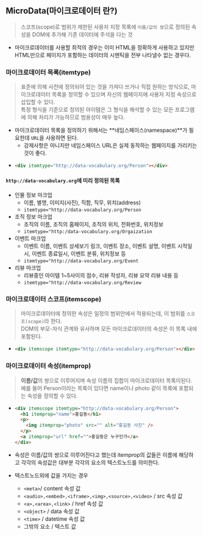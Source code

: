 ## MicroData(마이크로데이터 란?)

> 스코프(scope)로 범위가 제한된 사용자 지정 목록에 `이름/값의 쌍`으로 정의된 속성을 DOM에 추가해 기존 데이터에 주석을 다는 것

- 마이크로데이터를 사용할 최적의 경우는 이미 HTML을 정확하게 사용하고 있지만 HTML만으로 페이지가 포함하는 데이터의 시맨틱을 전부 나타낼수 없는 경우다.

### 마이크로데이터 목록(itemtype)

> 표준에 의해 사전에 정의되어 있는 것을 가져다 쓰거나 직접 원하는 방식으로, 마이크로데이터 목록을 정의할 수 있으며 자신의 웹페이지에 사용자 지정 속성으로 삽입할 수 있다.
> <br>특정 형식을 기준으로 정의된 아이템은 그 형식을 해석할 수 있는 모든 프로그램에 의해 처리가 가능하므로 범용성이 매우 높다.

- 마이크로데이터 목록을 정의하기 위해서는 **네임스페이스(namespace)**가 필요한데 `URL`을 사용하면 된다.
  - 강제사항은 아니지만 네임스페이스 URL은 실제 동작하는 웹페이지를 가리키는 것이 좋다.
- ```html
  <div itemtype="http://data-vocabulary.org/Person"></div>
  ```

#### `http://data-vocabulary.org`에 미리 정의된 목록

- 인물 정보 마크업
  - 이름, 별명, 이미지(사진), 직함, 직무, 위치(address)
  - `itemtype="http://data-vocabulary.org/Person`
- 조직 정보 마크업
  - 조직의 이름, 조직의 홈페이지, 조직의 위치, 전화번호, 위치정보
  - `itemtype="http:/data-vocabulary.org/Orgaization`
- 이벤트 마크업
  - 이벤트 이름, 이벤트 상세보기 링크, 이벤트 장소, 이벤트 설명, 이벤트 시작일시, 이벤트 종료일시, 이벤트 분류, 위치정보 등
  - `itemtype="http://data-vocabulary.org/Event`
- 리뷰 마크업
  - 리뷰중인 아이템 1~5사이의 점수, 리뷰 작성자, 리뷰 요약 리뷰 내용 등
  - `itemtype="http://data-vocabulary.org/Review`

### 마이크로데이터 스코프(itemscope)

> 마이크로데이터에 정의한 속성은 일정의 범위안에서 적용되는데, 이 범위를 `스코프(scope)`라 한다.<br> DOM의 부모-자식 관계와 유사하며 모든 마이크로데이터의 속성은 이 목록 내에 포함된다.

- ```html
  <div itemscope itemtype="http://data-vocabulary.org/Person"></div>
  ```

### 마이크로데이터 속성(itemprop)

> **이름/값**의 쌍으로 이루어지며 속성 이름의 집합이 마이크로데이터 목록이된다. <br>예를 들어 Person이라는 목록이 있다면 name이나 photo 같이 목록에 포함되는 속성을 정의할 수 있다.

- ```html
  <div itemscope itemtype="http://data-vocabulary.org/Person">
    <h1 itemprop="name">홍길동</h1>
    <p>
      <img itemprop="photo" src="" alt="홍길동 사진" />
    </p>
    <a itemprop="url" href="">홍길동은 누구인가</a>
  </div>
  ```

- 속성은 이름/값의 쌍으로 이루어진다고 했는데 itemprop의 값들은 이름에 해당하고 각각의 속성값은 대부분 각각의 요소의 텍스트노드를 의미한다.
- 텍스트노드외에 값을 가지는 경우
  - `<meta>`/ content 속성 값
  - `<audio>,<embed>,<iframe>,<img>,<source>,<video>` / src 속성 값
  - `<a>,<area>,<link>` / href 속성 값
  - `<object>` / data 속성 값
  - `<time>` / datetime 속성 값
  - 그밖의 요소 / 텍스트 값
